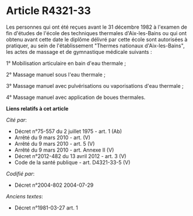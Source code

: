 # Article R4321-33

Les personnes qui ont été reçues avant le 31 décembre 1982 à l'examen de fin d'études de l'école des techniques thermales
d'Aix-les-Bains ou qui ont obtenu avant cette date le diplôme délivré par cette école sont autorisées à pratiquer, au sein de
l'établissement "Thermes nationaux d'Aix-les-Bains", les actes de massage et de gymnastique médicale suivants :

1° Mobilisation articulaire en bain d'eau thermale ;

2° Massage manuel sous l'eau thermale ;

3° Massage manuel avec pulvérisations ou vaporisations d'eau thermale ;

4° Massage manuel avec application de boues thermales.

**Liens relatifs à cet article**

_Cité par_:

  - Décret n°75-557 du 2 juillet 1975 - art. 1 (Ab)
  - Arrêté du 9 mars 2010 - art. (V)
  - Arrêté du 9 mars 2010 - art. 5 (V)
  - Arrêté du 9 mars 2010 - art. Annexe II (V)
  - Décret n°2012-482 du 13 avril 2012 - art. 3 (V)
  - Code de la santé publique - art. D4321-33-5 (V)

_Codifié par_:

  - Décret n°2004-802 2004-07-29

_Anciens textes_:

  - Décret n°1981-03-27 art. 1
